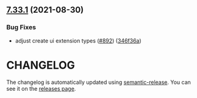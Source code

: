 ## [7.33.1](https://github.com/contentful/contentful-management.js/compare/v7.33.0...v7.33.1) (2021-08-30)


### Bug Fixes

* adjust create ui extension types ([#892](https://github.com/contentful/contentful-management.js/issues/892)) ([346f36a](https://github.com/contentful/contentful-management.js/commit/346f36a1a9378a51916f4aa138b3a4f77895aa23))

# CHANGELOG

The changelog is automatically updated using
[semantic-release](https://github.com/semantic-release/semantic-release). You
can see it on the [releases page](https://github.com/contentful/contentful-management.js/releases).
